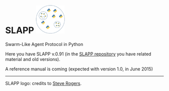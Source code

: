SLAPP <img src="./slapp-logo.png" height="90" />
=====



Swarm-Like Agent Protocol in Python

Here you have SLAPP v.0.91 (in the [SLAPP repository](http://eco83.econ.unito.it/terna/slapp_dep) you have related material and old versions).

A reference manual is coming (expected with version 1.0, in June 2015)

---
SLAPP logo: credits to [Steve Rogers](https://www.linkedin.com/in/shrogers).
